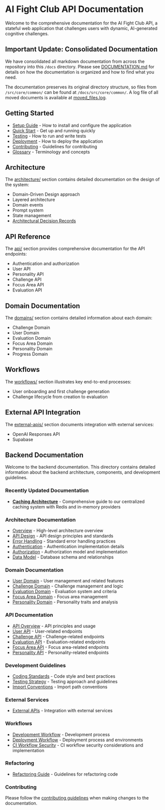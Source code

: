 # AI Fight Club API Documentation

Welcome to the comprehensive documentation for the AI Fight Club API, a stateful web application that challenges users with dynamic, AI-generated cognitive challenges.

## Important Update: Consolidated Documentation

We have consolidated all markdown documentation from across the repository into this `/docs` directory. Please see [DOCUMENTATION.md](./DOCUMENTATION.md) for details on how the documentation is organized and how to find what you need.

The documentation preserves its original directory structure, so files from `/src/core/common/` can be found at `/docs/src/core/common/`. A log file of all moved documents is available at [moved_files.log](./moved_files.log).

## Getting Started

- [Setup Guide](../SETUP.md) - How to install and configure the application
- [Quick Start](../QUICK_START.md) - Get up and running quickly
- [Testing](../TESTING.md) - How to run and write tests
- [Deployment](../DEPLOYMENT.md) - How to deploy the application
- [Contributing](../CONTRIBUTING.md) - Guidelines for contributing
- [Glossary](../GLOSSARY.md) - Terminology and concepts

## Architecture

The [architecture/](./architecture/) section contains detailed documentation on the design of the system:

- Domain-Driven Design approach
- Layered architecture
- Domain events
- Prompt system
- State management
- [Architectural Decision Records](./architecture/adr/)

## API Reference

The [api/](./api/) section provides comprehensive documentation for the API endpoints:

- Authentication and authorization
- User API
- Personality API
- Challenge API 
- Focus Area API
- Evaluation API

## Domain Documentation

The [domains/](./domains/) section contains detailed information about each domain:

- Challenge Domain
- User Domain
- Evaluation Domain
- Focus Area Domain
- Personality Domain
- Progress Domain

## Workflows

The [workflows/](./workflows/) section illustrates key end-to-end processes:

- User onboarding and first challenge generation
- Challenge lifecycle from creation to evaluation

## External API Integration

The [external-apis/](./external-apis/) section documents integration with external services:

- OpenAI Responses API
- Supabase

## Backend Documentation

Welcome to the backend documentation. This directory contains detailed information about the backend architecture, components, and development guidelines.

### Recently Updated Documentation

- **[Caching Architecture](./caching-architecture.md)** - Comprehensive guide to our centralized caching system with Redis and in-memory providers

### Architecture Documentation

- [Overview](./architecture/overview.md) - High-level architecture overview
- [API Design](./architecture/api-design.md) - API design principles and standards
- [Error Handling](./architecture/error-handling.md) - Standard error handling practices
- [Authentication](./architecture/authentication.md) - Authentication implementation details
- [Authorization](./architecture/authorization.md) - Authorization model and implementation
- [Data Model](./architecture/data-model.md) - Database schema and relationships

### Domain Documentation

- [User Domain](./domains/user-domain.md) - User management and related features
- [Challenge Domain](./domains/challenge-domain.md) - Challenge management and logic
- [Evaluation Domain](./domains/evaluation-domain.md) - Evaluation system and criteria
- [Focus Area Domain](./domains/focus-area-domain.md) - Focus area management
- [Personality Domain](./domains/personality-domain.md) - Personality traits and analysis

### API Documentation

- [API Overview](./api/overview.md) - API principles and usage
- [User API](./api/user-api.md) - User-related endpoints
- [Challenge API](./api/challenge-api.md) - Challenge-related endpoints
- [Evaluation API](./api/evaluation-api.md) - Evaluation-related endpoints
- [Focus Area API](./api/focus-area-api.md) - Focus area-related endpoints
- [Personality API](./api/personality-api.md) - Personality-related endpoints

### Development Guidelines

- [Coding Standards](./coding-standards.md) - Code style and best practices
- [Testing Strategy](./testing-strategy.md) - Testing approach and guidelines
- [Import Conventions](./IMPORT_CONVENTIONS.md) - Import path conventions

### External Services

- [External APIs](./external-apis/README.md) - Integration with external services

### Workflows

- [Development Workflow](./workflows/development.md) - Development process
- [Deployment Workflow](./workflows/deployment.md) - Deployment process and environments
- [CI Workflow Security](./workflows/ci-workflow.md) - CI workflow security considerations and implementation

### Refactoring

- [Refactoring Guide](./refactoring/README.md) - Guidelines for refactoring code

### Contributing

Please follow the [contributing guidelines](../CONTRIBUTING.md) when making changes to the documentation.
